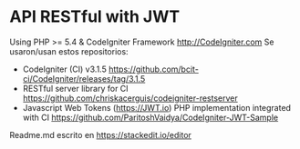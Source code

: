 # API RESTful with JWT
Using PHP >= 5.4 & CodeIgniter Framework http://CodeIgniter.com
Se usaron/usan estos repositorios:

 - CodeIgniter (CI) v3.1.5 https://github.com/bcit-ci/CodeIgniter/releases/tag/3.1.5
 - RESTful server library for CI https://github.com/chriskacerguis/codeigniter-restserver
 - Javascript Web Tokens (https://JWT.io) PHP implementation integrated with CI https://github.com/ParitoshVaidya/CodeIgniter-JWT-Sample

Readme.md escrito en https://stackedit.io/editor